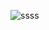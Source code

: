 ![ssss](https://github.com/Dhanush2468/My-Payment-Gateway/assets/112778628/f84ea28f-c4ce-4005-8cba-2ac055138955)
